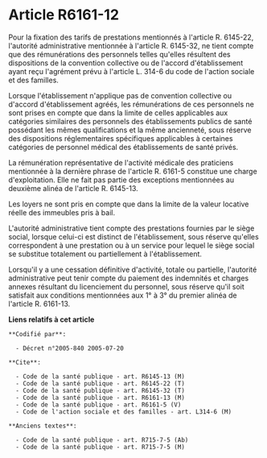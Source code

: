 # Article R6161-12

Pour la fixation des tarifs de prestations mentionnés à l'article R. 6145-22, l'autorité administrative mentionnée à
l'article R. 6145-32, ne tient compte que des rémunérations des personnels telles qu'elles résultent des dispositions de la
convention collective ou de l'accord d'établissement ayant reçu l'agrément prévu à l'article L. 314-6 du code de l'action
sociale et des familles.

Lorsque l'établissement n'applique pas de convention collective ou d'accord d'établissement agréés, les rémunérations de ces
personnels ne sont prises en compte que dans la limite de celles applicables aux catégories similaires des personnels des
établissements publics de santé possédant les mêmes qualifications et la même ancienneté, sous réserve des dispositions
réglementaires spécifiques applicables à certaines catégories de personnel médical des établissements de santé privés.

La rémunération représentative de l'activité médicale des praticiens mentionnée à la dernière phrase de l'article R. 6161-5
constitue une charge d'exploitation. Elle ne fait pas partie des exceptions mentionnées au deuxième alinéa de l'article R.
6145-13.

Les loyers ne sont pris en compte que dans la limite de la valeur locative réelle des immeubles pris à bail.

L'autorité administrative tient compte des prestations fournies par le siège social, lorsque celui-ci est distinct de
l'établissement, sous réserve qu'elles correspondent à une prestation ou à un service pour lequel le siège social se
substitue totalement ou partiellement à l'établissement.

Lorsqu'il y a une cessation définitive d'activité, totale ou partielle, l'autorité administrative peut tenir compte du
paiement des indemnités et charges annexes résultant du licenciement du personnel, sous réserve qu'il soit satisfait aux
conditions mentionnées aux 1° à 3° du premier alinéa de l'article R. 6161-13.

**Liens relatifs à cet article**

	**Codifié par**:

	  - Décret n°2005-840 2005-07-20

	**Cite**:

	  - Code de la santé publique - art. R6145-13 (M)
	  - Code de la santé publique - art. R6145-22 (T)
	  - Code de la santé publique - art. R6145-32 (T)
	  - Code de la santé publique - art. R6161-13 (M)
	  - Code de la santé publique - art. R6161-5 (V)
	  - Code de l'action sociale et des familles - art. L314-6 (M)

	**Anciens textes**:

	  - Code de la santé publique - art. R715-7-5 (Ab)
	  - Code de la santé publique - art. R715-7-5 (M)
